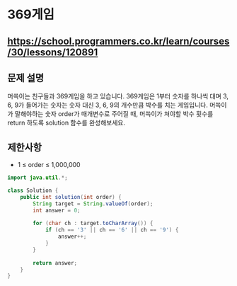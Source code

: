 # 369게임
https://school.programmers.co.kr/learn/courses/30/lessons/120891
---
## 문제 설명
머쓱이는 친구들과 369게임을 하고 있습니다. 369게임은 1부터 숫자를 하나씩 대며 3, 6, 9가 들어가는 숫자는 숫자 대신 3, 6, 9의 개수만큼 박수를 치는 게임입니다. 머쓱이가 말해야하는 숫자 order가 매개변수로 주어질 때, 머쓱이가 쳐야할 박수 횟수를 return 하도록 solution 함수를 완성해보세요.

## 제한사항
+ 1 ≤ order ≤ 1,000,000
```java
import java.util.*;

class Solution {
    public int solution(int order) {
        String target = String.valueOf(order);
        int answer = 0;
        
        for (char ch : target.toCharArray()) {
            if (ch == '3' || ch == '6' || ch == '9') {
                answer++;
            }
        }
        
        return answer;
    }
}
```
